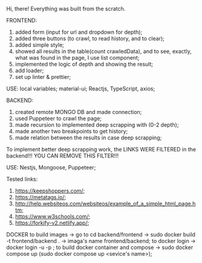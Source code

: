 
Hi, there! 
Everything was built from the scratch.

FRONTEND:
1. added form (input for url and dropdown for depth);
2. added three buttons (to crawl, to read history, and to clear);
3. added simple style;
4. showed all results in the table(count crawledData), and to see, exactly,
   what was found in the page, I use list component;
5. implemented the logic of depth and showing the result;
6. add loader;
7. set up linter & prettier;


USE: local variables; material-ui; Reactjs, TypeScript, axios;

BACKEND:
1. created remote MONGO DB and made connection;
2. used Puppeteer to crawl the page;
3. made recursion to implemented deep scrapping with (0-2 depth);
4. made another two breakpoints to get history;
5. made relation between the results in case deep scrapping;

To implement better deep scrapping work, the LINKS WERE FILTERED in the backend!!!
                  YOU CAN REMOVE THIS FILTER!!!

USE: Nestjs, Mongoose, Puppeteer;

Tested links:
1. https://keepshoppers.com/;
2. https://metatags.io/;
3. http://help.websiteos.com/websiteos/example_of_a_simple_html_page.htm;
4. https://www.w3schools.com/;
5. https://forkify-v2.netlify.app/;

DOCKER 
to build images -> go to cd backend/frontend -> sudo docker build -t frontend/backend .  -> imaga's name frontend/backend;
to docker login -> docker login -u <username> -p <password>;
to build docker container and compose -> sudo docker compose up (sudo docker compose up <sevice's name>);


